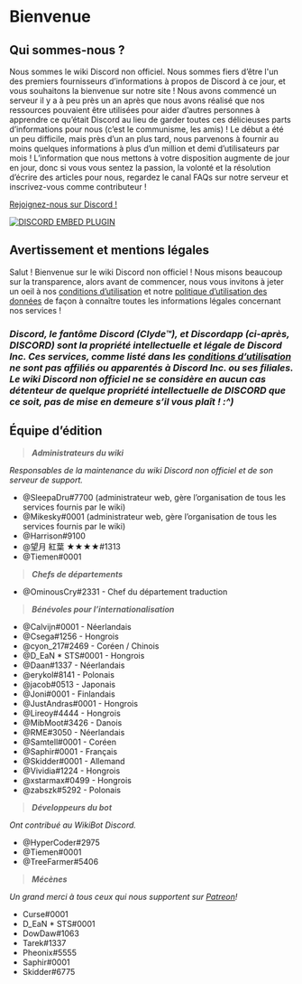 <!-- TITLE: French - Accueil -->
<!-- SUBTITLE: Bienvenue sur le wiki Discord non officiel ! -->

# Bienvenue
## Qui sommes-nous ?

Nous sommes le wiki Discord non officiel. Nous sommes fiers d’être l'un des premiers fournisseurs d’informations à propos de Discord à ce jour, et vous souhaitons la bienvenue sur notre site ! Nous avons commencé un serveur il y a à peu près un an après que nous avons réalisé que nos ressources pouvaient être utilisées pour aider d’autres personnes à apprendre ce qu’était Discord au lieu de garder toutes ces délicieuses parts d’informations pour nous (c’est le communisme, les amis) ! Le début a été un peu difficile, mais près d’un an plus tard, nous parvenons à fournir au moins quelques informations à plus d’un million et demi d’utilisateurs par mois ! L’information que nous mettons à votre disposition augmente de jour en jour, donc si vous vous sentez la passion, la volonté et la résolution d’écrire des articles pour nous, regardez le canal FAQs sur notre serveur et inscrivez-vous comme contributeur !

[Rejoignez-nous sur Discord !](https://discord.gg/ZRJ9Ghh)

<a href="https://discord.gg/ZRJ9Ghh">![DISCORD EMBED PLUGIN](https://discordapp.com/api/guilds/367460196148183040/widget.png?style=banner2)</a>

## Avertissement et mentions légales
Salut ! Bienvenue sur le wiki Discord non officiel ! Nous misons beaucoup sur la transparence, alors avant de commencer, nous vous invitons à jeter un oeil à nos [conditions d’utilisation](/fr/terms) et notre [politique d’utilisation des données](/fr/privacy) de façon à connaître toutes les informations légales concernant nos services !

### ***Discord, le fantôme Discord (Clyde™), et Discordapp (ci-après, DISCORD) sont la propriété intellectuelle et légale de Discord Inc. Ces services, comme listé dans les [conditions d’utilisation](/fr/terms) ne sont pas affiliés ou apparentés à Discord Inc. ou ses filiales. Le wiki Discord non officiel ne se considère en aucun cas détenteur de quelque propriété intellectuelle de DISCORD que ce soit, pas de mise en demeure s’il vous plaît ! :^)***

## Équipe d’édition
> ***Administrateurs du wiki***

*Responsables de la maintenance du wiki Discord non officiel et de son serveur de support.*
* @SleepaDru#7700 (administrateur web, gère l’organisation de tous les services fournis par le wiki)
* @Mikesky#0001 (administrateur web, gère l’organisation de tous les services fournis par le wiki)
* @Harrison#9100
* @望月 紅葉 ★★★★#1313
* @Tiemen#0001

> ***Chefs de départements***

* @OminousCry#2331 - Chef du département traduction

> ***Bénévoles pour l’internationalisation***

* @Calvijn#0001 - Néerlandais
* @Csega#1256 - Hongrois
* @cyon_217#2469 - Coréen / Chinois
* @D_EaN * STS#0001 - Hongrois
* @Daan#1337 - Néerlandais
* @erykol#8141 - Polonais
* @jacob#0513 - Japonais
* @Joni#0001 - Finlandais
* @JustAndras#0001 - Hongrois
* @Lireoy#4444 - Hongrois
* @MibMoot#3426 - Danois
* @RME#3050 - Néerlandais
* @Samtell#0001 - Coréen
* @Saphir#0001 - Français
* @Skidder#0001 - Allemand
* @Vividia#1224 - Hongrois
* @xstarmax#0499 - Hongrois
* @zabszk#5292 - Polonais

> ***Développeurs du bot***

*Ont contribué au WikiBot Discord.*
* @HyperCoder#2975
* @Tiemen#0001
* @TreeFarmer#5406

> ***Mécènes***

*Un grand merci à tous ceux qui nous supportent sur [Patreon](https://www.patreon.com/TheDiscordWiki)!*
* Curse#0001
* D_EaN * STS#0001
* DowDaw#1063
* Tarek#1337
* Pheonix#5555
* Saphir#0001
* Skidder#6775
